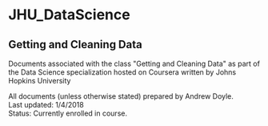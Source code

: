 # JHU_DataScience
## Getting and Cleaning Data
Documents associated with the class "Getting and Cleaning Data" as part of the Data Science specialization hosted on Coursera written by Johns Hopkins University

All documents (unless otherwise stated) prepared by Andrew Doyle.  
Last updated: 1/4/2018  
Status: Currently enrolled in course.
